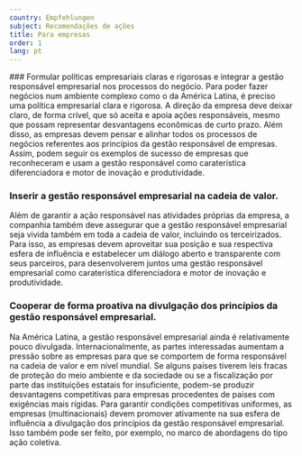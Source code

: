 ```yaml
---
country: Empfehlungen
subject: Recomendações de ações
title: Para empresas
order: 1
lang: pt
---
```

<div class="content" markdown="1">
### Formular políticas empresariais claras e rigorosas e integrar a gestão responsável empresarial nos processos do negócio.
Para poder fazer negócios num ambiente complexo como o da América Latina, é preciso uma política empresarial clara e rigorosa. A direção da empresa deve deixar claro, de forma crível, que só aceita e apoia ações responsáveis, mesmo que possam representar desvantagens econômicas de curto prazo. Além disso, as empresas devem pensar e alinhar todos os processos de negócios referentes aos princípios da gestão responsável de empresas. Assim, podem seguir os exemplos de sucesso de empresas que reconheceram e usam a gestão responsável como caraterística diferenciadora e motor de inovação e produtividade.

### Inserir a gestão responsável empresarial na cadeia de valor.
Além de garantir a ação responsável nas atividades próprias da empresa, a companhia também deve assegurar que a gestão responsável empresarial seja vivida também em toda a cadeia de valor, incluindo os terceirizados. Para isso, as empresas devem aproveitar sua posição e sua respectiva esfera de influência e estabelecer um diálogo aberto e transparente com seus parceiros, para desenvolverem juntos uma gestão responsável empresarial como caraterística diferenciadora e motor de inovação e produtividade.

### Cooperar de forma proativa na divulgação dos princípios da gestão responsável empresarial.
Na América Latina, a gestão responsável empresarial ainda é relativamente pouco divulgada. Internacionalmente, as partes interessadas aumentam a pressão sobre as empresas para que se comportem de forma responsável na cadeia de valor e em nível mundial. Se alguns países tiverem leis fracas de proteção do meio ambiente e da sociedade ou se a fiscalização por parte das instituições estatais for insuficiente, podem-se produzir desvantagens competitivas para empresas procedentes de países com exigências mais rígidas. Para garantir condições competitivas uniformes, as empresas (multinacionais) devem promover ativamente na sua esfera de influência a divulgação dos princípios da gestão responsável empresarial. Isso também pode ser feito, por exemplo, no marco de abordagens do tipo ação coletiva.
</div>
